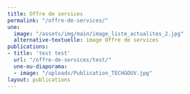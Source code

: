 ```yaml
---
title: Offre de services
permalink: "/offre-de-services/"
une:
  image: "/assets/img/main/image_liste_actualites_2.jpg"
  alternative-textuelle: image Offre de services
publications:
- title: 'test test'
  url: "/offre-de-services/test/"
  une-ou-diaporama:
  - image: "/uploads/Publication_TECHGOUV.jpg"
layout: publications
---
```

